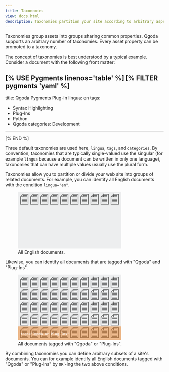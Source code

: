 ```yaml
---
title: Taxonomies
view: docs.html
description: Taxonomies partition your site according to arbitrary aspects.
---
```

Taxonomies group assets into groups sharing common properties.  Qgoda supports
an arbitrary number of taxonomies.  Every asset property can be promoted to a 
taxonomy.

The concept of taxonomies is best understood by a typical example.  Consider
a document with the following front matter:

[% USE Pygments linenos='table' %]
[% FILTER pygments 'yaml' %]
---
title: Qgoda Pygments Plug-In
lingua: en
tags:
  - Syntax Highlighting
  - Plug-Ins
  - Python 
  - Qgoda
categories: Development
---
[% END %]

Three default taxonomies are used here, `lingua`, `tags`, and `categories`.
By convention, taxonomies that are typically single-valued use the singular
(for example `lingua` because a document can be written in only one
language), taxonomies that can have multiple values usually use the
plural form.

Taxonomies allow you to partition or divide your web site into groups of
related documents.  For example, you can identify all English documents
with the condition `lingua="en"`.

<figure class="figure w-100">
  <img src="/assets/images/taxonomies/taxonomy-lingua.svg"
       class="large-image figure-img img-fluid img-rounded d-block m-x-auto"
       alt="All assets/documents with lingua 'en' establish a group of documents." />
  <figcaption class="figure-caption text-xs-center">
    All English documents.
  </figcaption>
</figure>

Likewise, you can identify all documents that are tagged with "Qgoda"
and "Plug-Ins".

<figure class="figure w-100">
  <img src="/assets/images/taxonomies/taxonomy-tags.svg"
       class="large-image figure-img img-fluid img-rounded d-block m-x-auto"
       alt="You can also group all documents tagged with &quot;Qgoda&quot; and &quot;Plug-Ins&quot;." />
  <figcaption class="figure-caption text-xs-center">
    All documents tagged with "Qgoda" or "Plug-Ins". 
  </figcaption>
</figure>

By combining taxonomies you can define arbitrary subsets of a site's documents.
You can for example identify all English documents tagged with "Qgoda" or
"Plug-Ins" by `OR`'-ing the two above conditions.
